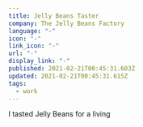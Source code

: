 ```yaml
---
title: Jelly Beans Taster
company: The Jelly Beans Factory
language: "-"
icon: "-"
link_icon: "-"
url: "-"
display_link: "-"
published: 2021-02-21T00:45:31.603Z
updated: 2021-02-21T00:45:31.615Z
tags:
  - work
---
```

I tasted Jelly Beans for a living